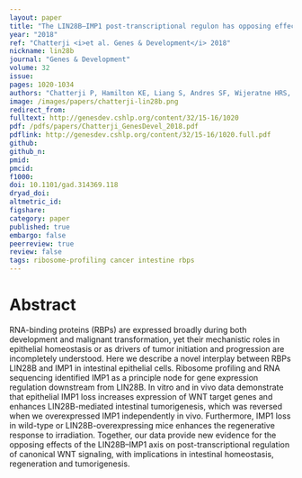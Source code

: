 ```yaml
---
layout: paper
title: "The LIN28B–IMP1 post-transcriptional regulon has opposing effects on oncogenic signaling in the intestine."
year: "2018"
ref: "Chatterji <i>et al. Genes & Development</i> 2018"
nickname: lin28b
journal: "Genes & Development"
volume: 32
issue: 
pages: 1020-1034
authors: "Chatterji P, Hamilton KE, Liang S, Andres SF, Wijeratne HRS, Mizuno R, Simon LA, Hicks PD, Foley SW, Pitarresi JR, Klein-Szanto AJ, Mah AT, Landeghem LV, Gregory BD, Lengner CJ, Madison BB, Shah P, and Rustgi AK"
image: /images/papers/chatterji-lin28b.png
redirect_from: 
fulltext: http://genesdev.cshlp.org/content/32/15-16/1020 
pdf: /pdfs/papers/Chatterji_GenesDevel_2018.pdf
pdflink: http://genesdev.cshlp.org/content/32/15-16/1020.full.pdf
github:
github_n:
pmid: 
pmcid: 
f1000: 
doi: 10.1101/gad.314369.118
dryad_doi: 
altmetric_id: 
figshare: 
category: paper
published: true
embargo: false
peerreview: true
review: false
tags: ribosome-profiling cancer intestine rbps
---
```

# Abstract 

RNA-binding proteins (RBPs) are expressed broadly during both development and malignant transformation, yet their mechanistic roles in epithelial homeostasis or as drivers of tumor initiation and progression are incompletely understood. Here we describe a novel interplay between RBPs LIN28B and IMP1 in intestinal epithelial cells. Ribosome profiling and RNA sequencing identified IMP1 as a principle node for gene expression regulation downstream from LIN28B. In vitro and in vivo data demonstrate that epithelial IMP1 loss increases expression of WNT target genes and enhances LIN28B-mediated intestinal tumorigenesis, which was reversed when we overexpressed IMP1 independently in vivo. Furthermore, IMP1 loss in wild-type or LIN28B-overexpressing mice enhances the regenerative response to irradiation. Together, our data provide new evidence for the opposing effects of the LIN28B–IMP1 axis on post-transcriptional regulation of canonical WNT signaling, with implications in intestinal homeostasis, regeneration and tumorigenesis.

